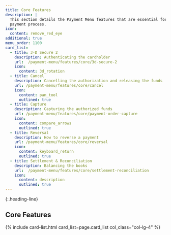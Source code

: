 ```yaml
---
title: Core Features
description: |
  This section details the Payment Menu features that are essential for the
  payment process.
icon:
  content: remove_red_eye
additional: true
menu_order: 1100
card_list:
  - title: 3-D Secure 2
    description: Authenticating the cardholder
    url:  /payment-menu/features/core/3d-secure-2
    icon:
      content: 3d_rotation
  - title: Cancel
    description: Cancelling the authorization and releasing the funds
    url: /payment-menu/features/core/cancel
    icon:
      content: pan_tool
      outlined: true
  - title: Capture
    description: Capturing the authorized funds
    url: /payment-menu/features/core/payment-order-capture
    icon:
      content: compare_arrows
      outlined: true
  - title: Reversal
    description: How to reverse a payment
    url: /payment-menu/features/core/reversal
    icon:
      content: keyboard_return
      outlined: true
  - title: Settlement & Reconciliation
    description: Balancing the books
    url:  /payment-menu/features/core/settlement-reconciliation
    icon:
      content: description
      outlined: true
---
```


{:.heading-line}

## Core Features

{% include card-list.html card_list=page.card_list
    col_class="col-lg-4" %}
